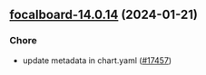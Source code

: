

## [focalboard-14.0.14](https://github.com/truecharts/charts/compare/focalboard-14.0.13...focalboard-14.0.14) (2024-01-21)

### Chore



- update metadata in chart.yaml ([#17457](https://github.com/truecharts/charts/issues/17457))